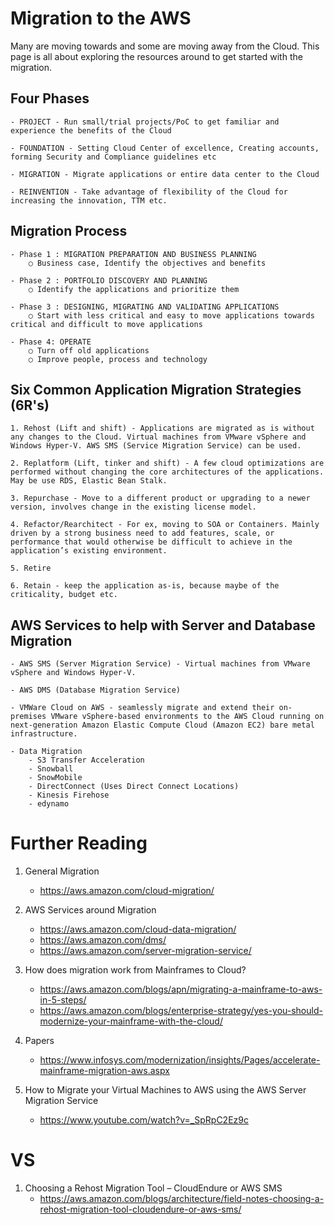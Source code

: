 # Migration to the AWS

Many are moving towards and some are moving away from the Cloud. This page is all about exploring the resources around to get started with the migration.

## Four Phases

    - PROJECT - Run small/trial projects/PoC to get familiar and experience the benefits of the Cloud
	
	- FOUNDATION - Setting Cloud Center of excellence, Creating accounts, forming Security and Compliance guidelines etc
	
	- MIGRATION - Migrate applications or entire data center to the Cloud
	
	- REINVENTION - Take advantage of flexibility of the Cloud for increasing the innovation, TTM etc.

## Migration Process

	- Phase 1 : MIGRATION PREPARATION AND BUSINESS PLANNING
		○ Business case, Identify the objectives and benefits

	- Phase 2 : PORTFOLIO DISCOVERY AND PLANNING
		○ Identify the applications and prioritize them

	- Phase 3 : DESIGNING, MIGRATING AND VALIDATING APPLICATIONS
		○ Start with less critical and easy to move applications towards critical and difficult to move applications

	- Phase 4: OPERATE
		○ Turn off old applications
		○ Improve people, process and technology

## Six Common Application Migration Strategies (6R's)

	1. Rehost (Lift and shift) - Applications are migrated as is without any changes to the Cloud. Virtual machines from VMware vSphere and Windows Hyper-V. AWS SMS (Service Migration Service) can be used.
	
	2. Replatform (Lift, tinker and shift) - A few cloud optimizations are performed without changing the core architectures of the applications. May be use RDS, Elastic Bean Stalk.
	
	3. Repurchase - Move to a different product or upgrading to a newer version, involves change in the existing license model.
	
	4. Refactor/Rearchitect - For ex, moving to SOA or Containers. Mainly driven by a strong business need to add features, scale, or performance that would otherwise be difficult to achieve in the application’s existing environment.
	
	5. Retire
	
	6. Retain - keep the application as-is, because maybe of the criticality, budget etc.

## AWS Services to help with Server and Database Migration

	- AWS SMS (Server Migration Service) - Virtual machines from VMware vSphere and Windows Hyper-V.
	
	- AWS DMS (Database Migration Service)
	
	- VMWare Cloud on AWS - seamlessly migrate and extend their on-premises VMware vSphere-based environments to the AWS Cloud running on next-generation Amazon Elastic Compute Cloud (Amazon EC2) bare metal infrastructure.

    - Data Migration
        - S3 Transfer Acceleration
        - Snowball
        - SnowMobile
        - DirectConnect (Uses Direct Connect Locations)
        - Kinesis Firehose
        - edynamo

# Further Reading

1. General Migration
	- https://aws.amazon.com/cloud-migration/

1. AWS Services around Migration
	- https://aws.amazon.com/cloud-data-migration/
	- https://aws.amazon.com/dms/
	- https://aws.amazon.com/server-migration-service/

1. How does migration work from Mainframes to Cloud?
	- https://aws.amazon.com/blogs/apn/migrating-a-mainframe-to-aws-in-5-steps/
	- https://aws.amazon.com/blogs/enterprise-strategy/yes-you-should-modernize-your-mainframe-with-the-cloud/

1. Papers
	- https://www.infosys.com/modernization/insights/Pages/accelerate-mainframe-migration-aws.aspx

1. How to Migrate your Virtual Machines to AWS using the AWS Server Migration Service
	- https://www.youtube.com/watch?v=_SpRpC2Ez9c

# VS

1. Choosing a Rehost Migration Tool – CloudEndure or AWS SMS
	- https://aws.amazon.com/blogs/architecture/field-notes-choosing-a-rehost-migration-tool-cloudendure-or-aws-sms/